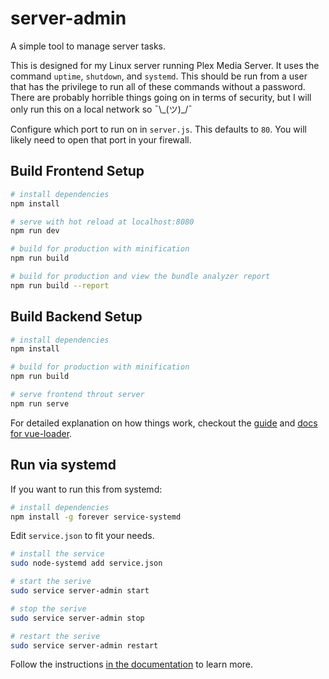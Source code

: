 # server-admin

A simple tool to manage server tasks.

This is designed for my Linux server running Plex Media Server. It uses the command `uptime`, `shutdown`, and `systemd`. This should be run from a user that has the privilege to run all of these commands without a password. There are probably horrible things going on in terms of security, but I will only run this on a local network so ¯\\\_(ツ)\_/¯

Configure which port to run on in `server.js`. This defaults to `80`. You will likely need to open that port in your firewall.

## Build Frontend Setup

``` bash
# install dependencies
npm install

# serve with hot reload at localhost:8080
npm run dev

# build for production with minification
npm run build

# build for production and view the bundle analyzer report
npm run build --report
```

## Build Backend Setup

```bash
# install dependencies
npm install

# build for production with minification
npm run build

# serve frontend throut server
npm run serve
```

For detailed explanation on how things work, checkout the [guide](http://vuejs-templates.github.io/webpack/) and [docs for vue-loader](http://vuejs.github.io/vue-loader).


## Run via systemd

If you want to run this from systemd:

```bash
# install dependencies
npm install -g forever service-systemd
```

Edit `service.json` to fit your needs.

```bash
# install the service
sudo node-systemd add service.json

# start the serive
sudo service server-admin start

# stop the serive
sudo service server-admin stop

# restart the serive
sudo service server-admin restart
```

Follow the instructions [in the documentation](https://github.com/simone-sanfratello/node-service-systemd) to learn more.
